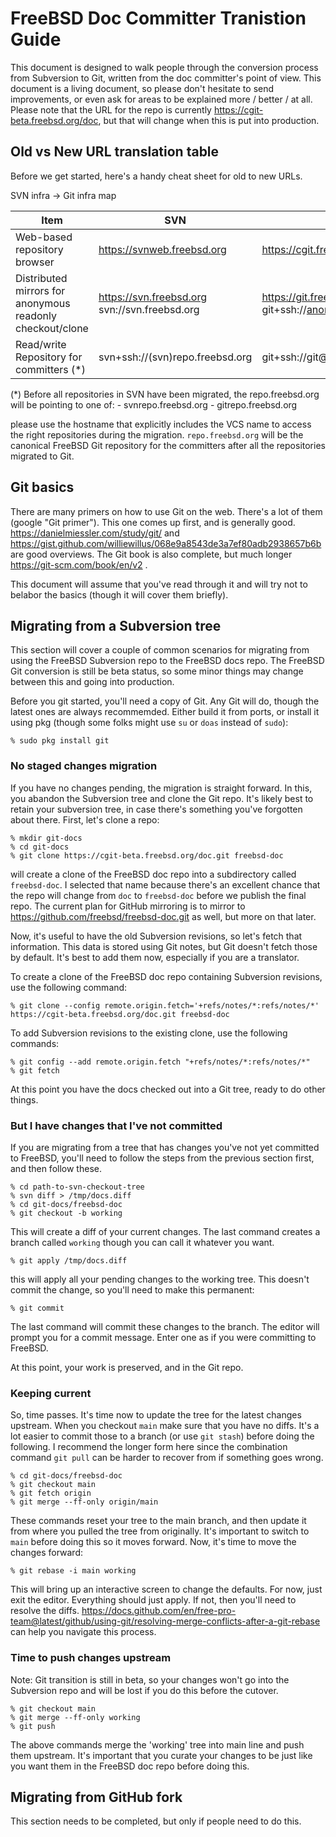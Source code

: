 # FreeBSD Doc Committer Tranistion Guide

This document is designed to walk people through the conversion process from Subversion to Git, written from the doc committer's point of view. This document is a living document, so please don't hesitate to send improvements, or even ask for areas to be explained more / better / at all. Please note that the URL for the repo is currently https://cgit-beta.freebsd.org/doc, but that will change when this is put into production.


## Old vs New URL translation table

Before we get started, here's a handy cheat sheet for old to new URLs.

SVN infra -> Git infra map

| Item                                     | SVN                             | Git                                 |
| ---------------------------------------- | ------------------------------- | ----------------------------------- |
| Web-based repository browser             | https://svnweb.freebsd.org      | https://cgit.freebsd.org            |
| Distributed mirrors for anonymous readonly checkout/clone | https://svn.freebsd.org svn://svn.freebsd.org | https://git.freebsd.org git+ssh://anongit@git.freebsd.org |
| Read/write Repository for committers (*) | svn+ssh://(svn)repo.freebsd.org | git+ssh://git@(git)repo.freebsd.org |

(*) Before all repositories in SVN have been migrated, the repo.freebsd.org will be pointing to one of:
    - svnrepo.freebsd.org
    - gitrepo.freebsd.org

please use the hostname that explicitly includes the VCS name to
access the right repositories during the migration. `repo.freebsd.org`
will be the canonical FreeBSD Git repository for the committers after
all the repositories migrated to Git.

## Git basics

There are many primers on how to use Git on the web. There's a lot of them (google "Git primer"). This one comes up first, and is generally good. https://danielmiessler.com/study/git/ and https://gist.github.com/williewillus/068e9a8543de3a7ef80adb2938657b6b are good overviews. The Git book is also complete, but much longer https://git-scm.com/book/en/v2 .

This document will assume that you've read through it and will try not to belabor the basics (though it will cover them briefly).

## Migrating from a Subversion tree

This section will cover a couple of common scenarios for migrating from using the FreeBSD Subversion repo to the FreeBSD docs repo. The FreeBSD Git conversion is still be beta status, so some minor things may change between this and going into production.

Before you git started, you'll need a copy of Git. Any Git will do, though the latest ones are always recommemded. Either build it from ports, or install it using pkg (though some folks might use `su` or `doas` instead of `sudo`):
```
% sudo pkg install git
```

### No staged changes migration

If you have no changes pending, the migration is straight forward. In this, you abandon the Subversion tree and clone the Git repo. It's likely best to retain your subversion tree, in case there's something you've forgotten about there.  First, let's clone a repo:
```
% mkdir git-docs
% cd git-docs
% git clone https://cgit-beta.freebsd.org/doc.git freebsd-doc
```
will create a clone of the FreeBSD doc repo into a subdirectory called
`freebsd-doc`. I selected that name because there's an excellent
chance that the repo will change from `doc` to `freebsd-doc` before we
publish the final repo. The current plan for GitHub mirroring is to
mirror to https://github.com/freebsd/freebsd-doc.git as well, but more
on that later.

Now, it's useful to have the old Subversion revisions, so let's fetch that information. This data is stored using Git notes, but Git doesn't fetch those by default. It's best to add them now, especially if you are a translator.

To create a clone of the FreeBSD doc repo containing Subversion revisions, use the following command:
```
% git clone --config remote.origin.fetch='+refs/notes/*:refs/notes/*' https://cgit-beta.freebsd.org/doc.git freebsd-doc
```

To add Subversion revisions to the existing clone, use the following commands:
```
% git config --add remote.origin.fetch "+refs/notes/*:refs/notes/*"
% git fetch
```

At this point you have the docs checked out into a Git tree, ready to do other things.

### But I have changes that I've not committed

If you are migrating from a tree that has changes you've not yet committed to FreeBSD, you'll need to follow the steps from the previous section first, and then follow these.

```
% cd path-to-svn-checkout-tree
% svn diff > /tmp/docs.diff
% cd git-docs/freebsd-doc
% git checkout -b working
```
This will create a diff of your current changes. The last command creates a branch called `working` though you can call it whatever you want.
```
% git apply /tmp/docs.diff
```
this will apply all your pending changes to the working tree. This doesn't commit the change, so you'll need to make this permanent:
```
% git commit
```
The last command will commit these changes to the branch. The editor will prompt you for a commit message. Enter one as if you were committing to FreeBSD.

At this point, your work is preserved, and in the Git repo.

### Keeping current

So, time passes. It's time now to update the tree for the latest changes upstream. When you checkout `main` make sure that you have no diffs. It's a lot easier to commit those to a branch (or use `git stash`) before doing the following. I recommend the longer form here since the combination command `git pull` can be harder to recover from if something goes wrong.
```
% cd git-docs/freebsd-doc
% git checkout main
% git fetch origin
% git merge --ff-only origin/main
```
These commands reset your tree to the main branch, and then update it from where you pulled the tree from originally. It's important to switch to `main` before doing this so it moves forward. Now, it's time to move the changes forward:
```
% git rebase -i main working
```
This will bring up an interactive screen to change the defaults. For now, just exit the editor. Everything should just apply. If not, then you'll need to resolve the diffs. https://docs.github.com/en/free-pro-team@latest/github/using-git/resolving-merge-conflicts-after-a-git-rebase can help you navigate this process.

### Time to push changes upstream

Note: Git transition is still in beta, so your changes won't go into the Subversion repo and will be lost if you do this before the cutover.

```
% git checkout main
% git merge --ff-only working
% git push
```
The above commands merge the 'working' tree into main line and push them upstream. It's important that you curate your changes to be just like you want them in the FreeBSD doc repo before doing this.

## Migrating from GitHub fork

This section needs to be completed, but only if people need to do this.

